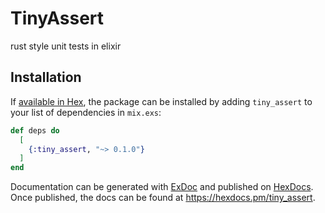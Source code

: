 # TinyAssert

rust style unit tests in elixir

## Installation

If [available in Hex](https://hex.pm/docs/publish), the package can be installed
by adding `tiny_assert` to your list of dependencies in `mix.exs`:

```elixir
def deps do
  [
    {:tiny_assert, "~> 0.1.0"}
  ]
end
```

Documentation can be generated with [ExDoc](https://github.com/elixir-lang/ex_doc)
and published on [HexDocs](https://hexdocs.pm). Once published, the docs can
be found at <https://hexdocs.pm/tiny_assert>.

